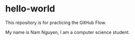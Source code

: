 # hello-world
This repository is for practicing the GitHub Flow.

My name is Nam Nguyen, I am a computer science student.
